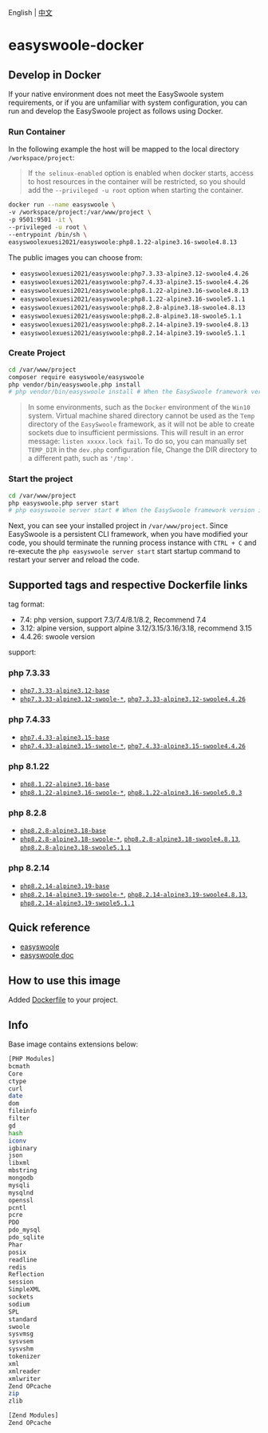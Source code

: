 English | [中文](./README-CN.md)

# easyswoole-docker

## Develop in Docker

If your native environment does not meet the EasySwoole system requirements, or if you are unfamiliar with system configuration, you can run and develop the EasySwoole project as follows using Docker.

### Run Container

In the following example the host will be mapped to the local directory `/workspace/project`:

> If `the selinux-enabled` option is enabled when docker starts, access to host resources in the container will be restricted, so you should add the `--privileged -u root` option when starting the container.

```bash
docker run --name easyswoole \
-v /workspace/project:/var/www/project \
-p 9501:9501 -it \
--privileged -u root \
--entrypoint /bin/sh \
easyswoolexuesi2021/easyswoole:php8.1.22-alpine3.16-swoole4.8.13
```

The public images you can choose from: 
- `easyswoolexuesi2021/easyswoole:php7.3.33-alpine3.12-swoole4.4.26`
- `easyswoolexuesi2021/easyswoole:php7.4.33-alpine3.15-swoole4.4.26`
- `easyswoolexuesi2021/easyswoole:php8.1.22-alpine3.16-swoole4.8.13`
- `easyswoolexuesi2021/easyswoole:php8.1.22-alpine3.16-swoole5.1.1`
- `easyswoolexuesi2021/easyswoole:php8.2.8-alpine3.18-swoole4.8.13`
- `easyswoolexuesi2021/easyswoole:php8.2.8-alpine3.18-swoole5.1.1`
- `easyswoolexuesi2021/easyswoole:php8.2.14-alpine3.19-swoole4.8.13`
- `easyswoolexuesi2021/easyswoole:php8.2.14-alpine3.19-swoole5.1.1`


### Create Project

```bash
cd /var/www/project
composer require easyswoole/easyswoole
php vendor/bin/easyswoole.php install
# php vendor/bin/easyswoole install # When the EasySwoole framework version in your project is less than 3.7.1.
```

> In some environments, such as the `Docker` environment of the `Win10` system. Virtual machine shared directory cannot be used as the `Temp` directory of the `EasySwoole` framework, as it will not be able to create sockets due to insufficient permissions. This will result in an error message: `listen xxxxx.lock fail`. To do so, you can manually set `TEMP_DIR` in the `dev.php` configuration file, Change the DIR directory to a different path, such as `'/tmp'`.

### Start the project

```bash
cd /var/www/project
php easyswoole.php server start
# php easyswoole server start # When the EasySwoole framework version in your project is less than 3.7.1.
```

Next, you can see your installed project in `/var/www/project`. Since EasySwoole is a persistent CLI framework, when you have modified your code, you should terminate the running process instance with `CTRL + C` and re-execute the `php easyswoole server start` start startup command to restart your server and reload the code.

## Supported tags and respective Dockerfile links

tag format:

-   7.4: php version, support 7.3/7.4/8.1/8.2, Recommend 7.4
-   3.12: alpine version, support alpine 3.12/3.15/3.16/3.18, recommend 3.15
-   4.4.26: swoole version

support:

### php 7.3.33

-   [`php7.3.33-alpine3.12-base`](https://github.com/XueSiLf/easyswoole-docker/blob/main/dockerfiles/php7/7.3.33/alpine/3.12/base/Dockerfile)
-   [`php7.3.33-alpine3.12-swoole-*`](https://github.com/XueSiLf/easyswoole-docker/tree/main/dockerfiles/php7/7.3.33/alpine/3.12/swoole/Dockerfile), [`php7.3.33-alpine3.12-swoole4.4.26`](https://github.com/XueSiLf/easyswoole-docker/tree/main/dockerfiles/php7/7.3.33/alpine/3.12/swoole/4.4.26/Dockerfile)

### php 7.4.33

-   [`php7.4.33-alpine3.15-base`](https://github.com/XueSiLf/easyswoole-docker/blob/main/dockerfiles/php7/7.4.33/alpine/3.15/base/Dockerfile)
-   [`php7.4.33-alpine3.15-swoole-*`](https://github.com/XueSiLf/easyswoole-docker/blob/main/dockerfiles/php7/7.4.33/alpine/3.15/swoole/Dockerfile), [`php7.4.33-alpine3.15-swoole4.4.26`](https://github.com/XueSiLf/easyswoole-docker/blob/main/dockerfiles/php7/7.4.33/alpine/3.15/swoole/4.4.26/Dockerfile)

### php 8.1.22

-   [`php8.1.22-alpine3.16-base`](https://github.com/XueSiLf/easyswoole-docker/blob/main/dockerfiles/php8/8.1.22/alpine/3.16/base/Dockerfile)
-   [`php8.1.22-alpine3.16-swoole-*`](https://github.com/XueSiLf/easyswoole-docker/blob/main/dockerfiles/php8/8.1.22/alpine/3.16/swoole/Dockerfile), [`php8.1.22-alpine3.16-swoole5.0.3`](https://github.com/XueSiLf/easyswoole-docker/blob/main/dockerfiles/php8/8.1.22/alpine/3.16/swoole/5.0.3/Dockerfile)

### php 8.2.8

-   [`php8.2.8-alpine3.18-base`](https://github.com/XueSiLf/easyswoole-docker/tree/main/dockerfiles/php8/8.2.8/alpine/3.18/base/Dockerfile)
-   [`php8.2.8-alpine3.18-swoole-*`](https://github.com/XueSiLf/easyswoole-docker/blob/main/dockerfiles/php8/8.2.8/alpine/3.18/swoole/Dockerfile), [`php8.2.8-alpine3.18-swoole4.8.13`](https://github.com/XueSiLf/easyswoole-docker/blob/main/dockerfiles/php8/8.2.8/alpine/3.18/swoole/4.8.13/Dockerfile), [`php8.2.8-alpine3.18-swoole5.1.1`](https://github.com/XueSiLf/easyswoole-docker/blob/main/dockerfiles/php8/8.2.8/alpine/3.18/swoole/5.1.1/Dockerfile)

### php 8.2.14

-   [`php8.2.14-alpine3.19-base`](https://github.com/XueSiLf/easyswoole-docker/tree/main/dockerfiles/php8/8.2.14/alpine/3.19/base/Dockerfile)
-   [`php8.2.14-alpine3.19-swoole-*`](https://github.com/XueSiLf/easyswoole-docker/blob/main/dockerfiles/php8/8.2.14/alpine/3.19/swoole/Dockerfile), [`php8.2.14-alpine3.19-swoole4.8.13`](https://github.com/XueSiLf/easyswoole-docker/blob/main/dockerfiles/php8/8.2.14/alpine/3.19/swoole/4.8.13/Dockerfile), [`php8.2.14-alpine3.19-swoole5.1.1`](https://github.com/XueSiLf/easyswoole-docker/blob/main/dockerfiles/php8/8.2.14/alpine/3.19/swoole/5.1.1/Dockerfile)



## Quick reference

-   [easyswoole](https://github.com/easy-swoole)
-   [easyswoole doc](https://www.easyswoole.com/)

## How to use this image

Added  [Dockerfile](https://github.com/XueSiLf/easyswoole-docker/blob/main/Dockerfile)  to your project.

## Info

Base image contains extensions below:

```bash
[PHP Modules]
bcmath
Core
ctype
curl
date
dom
fileinfo
filter
gd
hash
iconv
igbinary
json
libxml
mbstring
mongodb
mysqli
mysqlnd
openssl
pcntl
pcre
PDO
pdo_mysql
pdo_sqlite
Phar
posix
readline
redis
Reflection
session
SimpleXML
sockets
sodium
SPL
standard
swoole
sysvmsg
sysvsem
sysvshm
tokenizer
xml
xmlreader
xmlwriter
Zend OPcache
zip
zlib

[Zend Modules]
Zend OPcache
```
